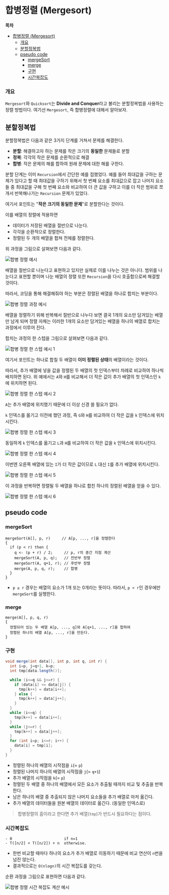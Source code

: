 # 합병정렬 (Mergesort)

**목차**

- [합병정렬 (Mergesort)](#합병정렬-mergesort)
    - [개요](#개요)
  - [분할정복법](#분할정복법)
  - [pseudo code](#pseudo-code)
    - [mergeSort](#mergesort)
    - [merge](#merge)
    - [구현](#구현)
    - [시간복잡도](#시간복잡도)

### 개요

`Mergesort`와 `Quicksort`는 **Divide and Conquer**라고 불리는 분할정복법을 사용하는 정렬 방법이다. 여기선 `Mergesort`, 즉 합병정렬에 대해서 알아보자.

## 분할정복법

분할정복법은 다음과 같은 3가지 단계를 거쳐서 문제를 해결한다.

- **분할**: 해결하고자 하는 문제를 작은 크기의 **동일한** 문제들로 분할
- **정복**: 각각의 작은 문제를 순환적으로 해결
- **합병**: 작은 문제의 해를 합하여 원래 문제에 대한 해를 구한다.

분할 단계는 이미 `Recursion`에서 간단한 예를 접했었다. 예를 들어 최대값을 구하는 문제가 있다고 할 때 최대값을 구하기 위해서 첫 번째 요소를 최대값으로 잡고 나머지 요소들 중 최대값을 구해 첫 번째 요소와 비교하여 더 큰 값을 구하고 이를 더 작은 범위로 쪼개서 반복해나가는 `Recursion` 문제가 있었다.

여기서 포인트는 "**작은 크기의 동일한 문제**"로 분할한다는 것이다.

이를 배열의 정렬에 적용하면

- 데이터가 저장된 배열을 절반으로 나눈다.
- 각각을 순환적으로 정렬한다.
- 정렬된 두 개의 배열을 합쳐 전체를 정렬한다.

위 과정을 그림으로 살펴보면 다음과 같다.

<img src="images/1.png" alt="합병 정렬 예시" />

배열을 절반으로 나눈다고 표현하고 있지만 실제로 이를 나누는 것은 아니다. 범위를 나눈다고 표현할 뿐이며 나눈 배열의 정렬 또한 `Recursion`을 다시 호출함으로써 해결할 것이다.

따라서, 코딩을 통해 해결해줘야 하는 부분은 정렬된 배열을 하나로 합치는 부분이다.

<img src="images/2.png" alt="합병 정렬 과정 예시" />

배열을 정렬하기 위해 반복해서 절반으로 나누다 보면 결국 1개의 요소만 담겨있는 배열만 남게 되며 정렬 자체는 이러한 1개의 요소만 담겨있는 배열을 하나의 배열로 합치는 과정에서 이루어 진다.

합치는 과정의 한 스텝을 그림으로 살펴보면 다음과 같다.

<img src="images/3.png" alt="합병 정렬 한 스텝 예시 1" />

여기서 포인트는 하나로 합칠 두 배열이 **이미 정렬된 상태**의 배열이라는 것이다.

따라서, 추가 배열에 넣을 값을 정렬된 두 배열의 첫 인덱스부터 차례로 비교하여 하나씩 배치하면 된다. 위 예에서는 `A`와 `H`를 비교해서 더 작은 값이 추가 배열의 첫 인덱스인 `k`에 위치하면 된다.

<img src="images/4.png" alt="합병 정렬 한 스텝 예시 2" />

`A`는 추가 배열에 위치했기 때문에 더 이상 신경 쓸 필요가 없다.

`k` 인덱스를 옮기고 이전에 했던 과정, 즉 `G`와 `H`를 비교하여 더 작은 값을 `k` 인덱스에 위치 시킨다.

<img src="images/5.png" alt="합병 정렬 한 스텝 예시 3" />

동일하게 `k` 인덱스를 옮기고 `L`과 `H`를 비교하여 더 작은 값을 `k` 인덱스에 위치시킨다.

<img src="images/6.png" alt="합병 정렬 한 스텝 예시 4" />

이번엔 오른쪽 배열에 있는 `I`가 더 작은 값이므로 `L` 대신 `I`를 추가 배열에 위치시킨다.

<img src="images/7.png" alt="합병 정렬 한 스텝 예시 5" />

이 과정을 반복하면 정렬될 두 배열을 하나로 합친 하나의 정렬된 배열을 얻을 수 있다.

<img src="images/8.png" alt="합병 정렬 한 스텝 예시 6" />

## pseudo code

### mergeSort

```
mergeSort(A[], p, r)     // A[p, ..., r]을 정렬한다
{
  if (p < r) then {
    q <- (p + r) / 2;     // p, r의 중간 지점 계산
    mergeSort(A, p, q);   // 전반부 정렬
    mergeSort(A, q+1, r); // 후반부 정렬
    merge(A, p, q, r);    // 합병
  }
}
```

- `p ≥ r` 경우는 배열의 요소가 1개 또는 0개라는 뜻이다. 따라서, `p < r`인 경우에만 `mergeSort`를 실행한다.

### merge

```
merge(A[], p, q, r)
{
  정렬되어 있는 두 배열 A[p, ..., q]와 A[q+1, ..., r]을 합하여
  정렬된 하나의 배열 A[p, ..., r]을 만든다.
}
```

### 구현

```java
void merge(int data[], int p, int q, int r) {
  int i=p, j=q+1, k=p;
  int tmp[data.length()];

  while (i<=q && j<=r) {
    if (data[i] <= data[j]) {
      tmp[k++] = data[i++];
    } else {
      tmp[k++] = data[j++];
    }
  }
  while (i<=q) {
    tmp[k++] = data[i++];
  }
  while (j<=r) {
    tmp[k++] = data[j++];
  }
  for (int i=p; i<=r; i++) {
    data[i] = tmp[i];
  }
}
```

- 정렬된 하나의 배열의 시작점을 `i`(= `p`)
- 정렬된 나머지 하나의 배열의 시작점을 `j`(= `q+1`)
- 추가 배열의 시작점을 `k`(= `p`)
- 정렬된 두 배열 중 하나의 배열에서 모든 요소가 추출될 때까지 비교 및 추출을 반복한다.
- 남은 하나의 배열 중 추출되지 않은 나머지 요소들을 추가 배열로 마저 옮긴다.
- 추가 배열의 데이터들을 원본 배열의 데이터로 옮긴다. (동일한 인덱스로)

> 합병정렬의 흠이라고 한다면 추가 배열(`tmp`)가 반드시 필요하다는 점이다.

### 시간복잡도

```
- 0                       if n=1
- T([n/2] + T([n/2]) + n  otherwise.
```

- 한번 비교할 때마다 하나의 요소가 추가 배열로 이동하기 때문에 비교 연산이 `n`번을 넘진 않는다.
- 결과적으로는 `O(nlogn)`의 시간 복잡도를 갖는다.

순환 과정을 그림으로 표현하면 다음과 같다.

<img src="images/9.png" alt="합병 정렬 시간 복잡도 계산 예시" />
